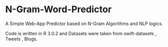 # N-Gram-Word-Predictor

A Simple Web-App Predictor based on N-Gram Algorithms and NLP logics.

Code is written in R 3.0.2 and Datasets were taken from swift-datasets , Tweets , Blogs.